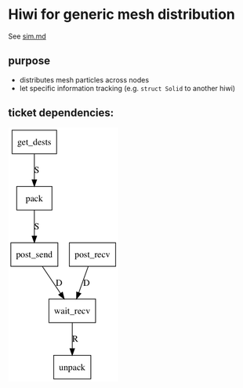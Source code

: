 # Hiwi for generic mesh distribution

See [sim.md](../sim.md)

## purpose

* distributes mesh particles across nodes
* let specific information tracking (e.g. `struct Solid` to another hiwi)

## ticket dependencies:

![alt text](graphviz/deps.png)
